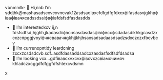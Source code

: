 vbnmmlk- 👋 Hi,nnb I’m sddjhk@mashasadscxvcxvnovak12asdsadівxcfdfgdfgfdxcxфіfasdasvjgkhвфівафівачясadssdsaіфвфівfdsfsdfasdasdds
- 👀 I’m interestedxcv ij,n fdsfsdfsd,hjghh,jkadasdііфвсчяasdasdasфівіфвccфsdadasdіkhkgлasdzxcxzcпрggjvоyіфчясвавачяgkhjjkhjhsaxsadsadaasdsadzsdxczczxfbcvbcv
- 🌱 I’m currenорлtldy leardcning zxcxzcsdsdcvb.sdf..asdfdassaddsadcxzasdasfsdfsdfdsadsa
- 💞️ I’m looking vcx...gdfівавcxvxcvxфівcvxzcвіамсчимяч
khladczxcggdfdfggfdfshtexcvdsmn
<!---cxzgfdfsdvfvcxv
mashanovak12/mashanovak12 is a ✨ special cv✨ repository because its `README.md` (this file) appears on your GitHub profile.
You can click the Praseview link to take a look at your chancxzcges.xzcxzczxc
--->x
